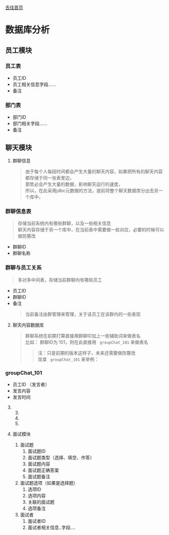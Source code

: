 [去往首页](../README.md)

# 数据库分析

## 员工模块

### 员工表

+ 员工ID
+ 员工相关信息字段……
+ 备注

### 部门表

+ 部门ID
+ 部门相关字段……
+ 备注

## 聊天模块

1. 群聊信息
   > 由于每个人每段时间都会产生大量的聊天内容，如果把所有的聊天内容都存储于同一张表里边，  
   > 那势必会产生大量的数据，影响聊天运行的速度，  
   > 所以，在此采用jdbc元数据的方法，提前将整个聊天数据库分出去另一个库中，

### 群聊信息表

> 存储当前系统内有哪些群聊，以及一些相关信息  
> 聊天内容存储于另一个库中，在当前表中需要做一些对应，必要的时候可以做防篡改

+ 群聊ID
+ 群聊名称

### 群聊与员工关系

> 多对多中间表，存储当前群聊内有哪些员工

+ 员工ID
+ 群聊ID
+ 备注
  > 当前备注由群管理来管理，关于该员工在该群内的一些表现


2. 聊天内容数据库
   > 群聊系统在前期打算直接用群聊ID加上一些辅助词来做表名  
   比如： 群聊ID为 101，则在此直接用 ``` groupChat_101``` 来做表名
   > > 注：只是前期的版本这样子，未来还需要做防篡改  
   > 现拿 ``` groupChat_101``` 来举例：

### groupChat_101

+ 员工ID （发言者）
+ 发言内容
+ 发言时间

3.
    3.
    1.
    2.

4. 面试模块
    1. 面试题
        1. 面试题ID
        2. 面试题类型（选择、填空、作答）
        3. 面试题内容
        4. 面试题正确答案
        5. 面试题备注
    2. 面试题选项（如果是选择题）
        1. 选项ID
        2. 选项内容
        3. 关联的面试题
        4. 选项备注
    3. 面试者
        1. 面试者ID
        2. 面试者相关信息..字段....


